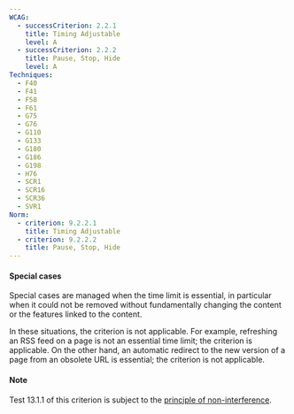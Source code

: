 ```yaml
---
WCAG:
  - successCriterion: 2.2.1
    title: Timing Adjustable
    level: A
  - successCriterion: 2.2.2
    title: Pause, Stop, Hide
    level: A
Techniques:
  - F40
  - F41
  - F58
  - F61
  - G75
  - G76
  - G110
  - G133
  - G180
  - G186
  - G198
  - H76
  - SCR1
  - SCR16
  - SCR36
  - SVR1
Norm:
  - criterion: 9.2.2.1
    title: Timing Adjustable
  - criterion: 9.2.2.2
    title: Pause, Stop, Hide
---
```


#### Special cases

Special cases are managed when the time limit is essential, in particular when it could not be removed without fundamentally changing the content or the features linked to the content.

In these situations, the criterion is not applicable. For example, refreshing an RSS feed on a page is not an essential time limit; the criterion is applicable. On the other hand, an automatic redirect to the new version of a page from an obsolete URL is essential; the criterion is not applicable.

#### Note

Test 13.1.1 of this criterion is subject to the [principle of non-interference](../obligations.html#principle-of-non-interference).
